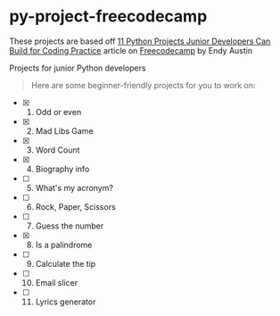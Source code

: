 # py-project-freecodecamp
These projects are based off [11 Python Projects Junior Developers Can Build for Coding Practice](https://www.freecodecamp.org/news/python-projects-junior-developer) article on [Freecodecamp](https://freecodecamp.org) by Endy Austin

Projects for junior Python developers
> Here are some beginner-friendly projects for you to work on:

- [x] 1. Odd or even 
- [X] 2. Mad Libs Game
- [x] 3. Word Count
- [x] 4. Biography info
- [ ] 5. What's my acronym?
- [ ] 6. Rock, Paper, Scissors
- [ ] 7. Guess the number
- [x] 8. Is a palindrome
- [ ] 9. Calculate the tip
- [ ] 10. Email slicer
- [ ] 11. Lyrics generator
